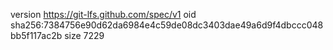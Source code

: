 version https://git-lfs.github.com/spec/v1
oid sha256:7384756e90d62da6984e4c59de08dc3403dae49a6d9f4dbccc048bb5f117ac2b
size 7229
